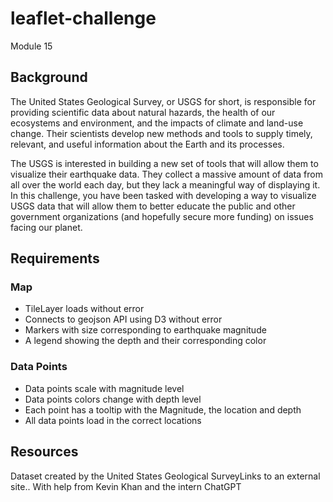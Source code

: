 # leaflet-challenge
Module 15

## Background
The United States Geological Survey, or USGS for short, is responsible for providing scientific data about natural hazards, the health of our ecosystems and environment, and the impacts of climate and land-use change. Their scientists develop new methods and tools to supply timely, relevant, and useful information about the Earth and its processes.

The USGS is interested in building a new set of tools that will allow them to visualize their earthquake data. They collect a massive amount of data from all over the world each day, but they lack a meaningful way of displaying it. In this challenge, you have been tasked with developing a way to visualize USGS data that will allow them to better educate the public and other government organizations (and hopefully secure more funding) on issues facing our planet.

## Requirements

### Map
- TileLayer loads without error
- Connects to geojson API using D3 without error
- Markers with size corresponding to earthquake magnitude
- A legend showing the depth and their corresponding color

### Data Points
- Data points scale with magnitude level
- Data points colors change with depth level 
- Each point has a tooltip with the Magnitude, the location and depth 
- All data points load in the correct locations

## Resources
Dataset created by the United States Geological SurveyLinks to an external site..
With help from Kevin Khan and the intern ChatGPT
